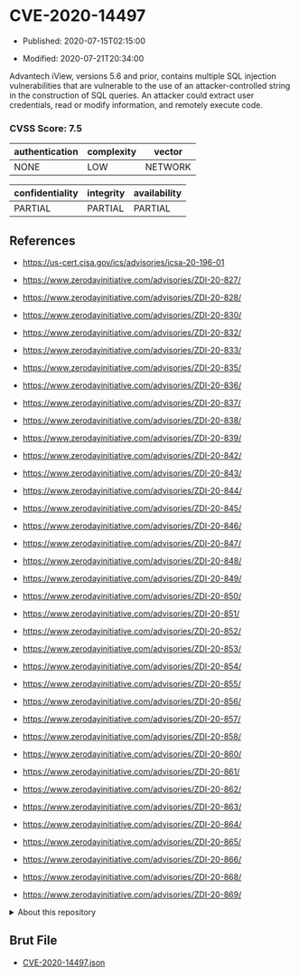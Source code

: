# CVE-2020-14497

- Published: 2020-07-15T02:15:00

- Modified: 2020-07-21T20:34:00

Advantech iView, versions 5.6 and prior, contains multiple SQL injection vulnerabilities that are vulnerable to the use of an attacker-controlled string in the construction of SQL queries. An attacker could extract user credentials, read or modify information, and remotely execute code.

### CVSS Score: **7.5**

| authentication | complexity | vector |
| --- | --- | --- |
| NONE | LOW | NETWORK |

| confidentiality | integrity | availability |
| --- | --- | --- |
| PARTIAL | PARTIAL | PARTIAL |

## References

* https://us-cert.cisa.gov/ics/advisories/icsa-20-196-01

* https://www.zerodayinitiative.com/advisories/ZDI-20-827/

* https://www.zerodayinitiative.com/advisories/ZDI-20-828/

* https://www.zerodayinitiative.com/advisories/ZDI-20-830/

* https://www.zerodayinitiative.com/advisories/ZDI-20-832/

* https://www.zerodayinitiative.com/advisories/ZDI-20-833/

* https://www.zerodayinitiative.com/advisories/ZDI-20-835/

* https://www.zerodayinitiative.com/advisories/ZDI-20-836/

* https://www.zerodayinitiative.com/advisories/ZDI-20-837/

* https://www.zerodayinitiative.com/advisories/ZDI-20-838/

* https://www.zerodayinitiative.com/advisories/ZDI-20-839/

* https://www.zerodayinitiative.com/advisories/ZDI-20-842/

* https://www.zerodayinitiative.com/advisories/ZDI-20-843/

* https://www.zerodayinitiative.com/advisories/ZDI-20-844/

* https://www.zerodayinitiative.com/advisories/ZDI-20-845/

* https://www.zerodayinitiative.com/advisories/ZDI-20-846/

* https://www.zerodayinitiative.com/advisories/ZDI-20-847/

* https://www.zerodayinitiative.com/advisories/ZDI-20-848/

* https://www.zerodayinitiative.com/advisories/ZDI-20-849/

* https://www.zerodayinitiative.com/advisories/ZDI-20-850/

* https://www.zerodayinitiative.com/advisories/ZDI-20-851/

* https://www.zerodayinitiative.com/advisories/ZDI-20-852/

* https://www.zerodayinitiative.com/advisories/ZDI-20-853/

* https://www.zerodayinitiative.com/advisories/ZDI-20-854/

* https://www.zerodayinitiative.com/advisories/ZDI-20-855/

* https://www.zerodayinitiative.com/advisories/ZDI-20-856/

* https://www.zerodayinitiative.com/advisories/ZDI-20-857/

* https://www.zerodayinitiative.com/advisories/ZDI-20-858/

* https://www.zerodayinitiative.com/advisories/ZDI-20-860/

* https://www.zerodayinitiative.com/advisories/ZDI-20-861/

* https://www.zerodayinitiative.com/advisories/ZDI-20-862/

* https://www.zerodayinitiative.com/advisories/ZDI-20-863/

* https://www.zerodayinitiative.com/advisories/ZDI-20-864/

* https://www.zerodayinitiative.com/advisories/ZDI-20-865/

* https://www.zerodayinitiative.com/advisories/ZDI-20-866/

* https://www.zerodayinitiative.com/advisories/ZDI-20-868/

* https://www.zerodayinitiative.com/advisories/ZDI-20-869/

<details>
<summary>About this repository</summary> 

  This repository is part of the project [Live Hack CVE](https://github.com/Live-Hack-CVE). Main website can be found [www.live-hack.org](https://www.live-hack.org) 
  
  Made by [Sn0wAlice](https://github.com/Sn0wAlice) for the people that care about security and need to have a feed of the latest CVEs. Hope you enjoy it, don't forget to star the repo and follow me on [Twitter](https://twitter.com/Sn0wAlice) and [Github](https://github.com/Sn0wAlice). And that is my [personnal website](https://www.alice-snow.me/)

  - [Home Page](https://github.com/Live-Hack-CVE)
  - [Framework](https://github.com/Live-Hack-CVE/cve-framework)
  - [CVE database](https://github.com/Live-Hack-CVE/full_database)
  - [Changelog](https://github.com/Live-Hack-CVE/Changelog)
</details>

## Brut File

* [CVE-2020-14497.json](https://raw.githubusercontent.com/Live-Hack-CVE/full_database/main/cves/2020/CVE-2020-14497.json)


